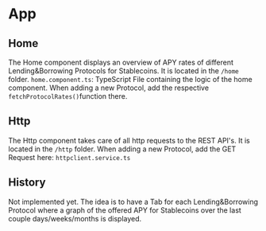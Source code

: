 # App

## Home

The Home component displays an overview of APY rates of different Lending&Borrowing Protocols for Stablecoins. 
It is located in the `/home` folder. 
`home.component.ts`: TypeScript File containing the logic of the home component.
When adding a new Protocol, add the respective `fetchProtocolRates()`function there.

## Http

The Http component takes care of all http requests to the REST API's.
It is located in the `/http` folder.
When adding a new Protocol, add the GET Request here: `httpclient.service.ts`

## History

Not implemented yet. The idea is to have a Tab for each Lending&Borrowing Protocol where a graph of the offered APY 
for Stablecoins over the last couple days/weeks/months is displayed.